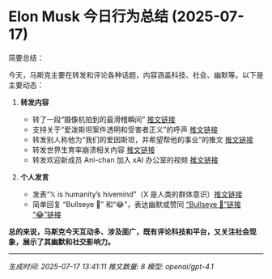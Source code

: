# Elon Musk 今日行为总结 (2025-07-17)

简要总结：

今天，马斯克主要在转发和评论各种话题，内容涵盖科技、社会、幽默等。以下是主要动态：

1. **转发内容**  
   - 转了一段“摄像机拍到的最滑稽瞬间” [推文链接](https://x.com/elonmusk/status/1945717500370444566)  
   - 支持关于“爱泼斯坦案件透明和受害者正义”的呼声 [推文链接](https://x.com/elonmusk/status/1945712165282845104)  
   - 转发别人称他为“我们的爱因斯坦，并希望帮他的事业”的推文 [推文链接](https://x.com/elonmusk/status/1945699261980807348)  
   - 转发世界生育率崩溃相关内容 [推文链接](https://x.com/elonmusk/status/1945687836910662129)  
   - 转发欢迎新成员 Ani-chan 加入 xAI 办公室的视频 [推文链接](https://x.com/elonmusk/status/1945688046193766476)  

2. **个人发言**  
   - 发表“𝕏 is humanity’s hivemind”（X 是人类的群体意识）[推文链接](https://x.com/elonmusk/status/1945694090445922734)  
   - 简单回复 “Bullseye 🎯” 和“😂”，表达幽默或赞同 [“Bullseye 🎯”链接](https://x.com/elonmusk/status/1945692037996822966)  [“😂”链接](https://x.com/elonmusk/status/1945684071830671664)

**总的来说，马斯克今天互动多、涉及面广，既有评论科技和平台，又关注社会现象，展示了其幽默和社交影响力。**

---
*生成时间: 2025-07-17 13:41:11*
*推文数量: 8*
*模型: openai/gpt-4.1*
